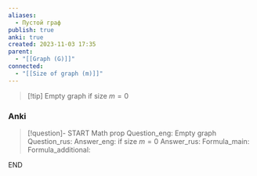 ```yaml
---
aliases:
  - Пустой граф
publish: true
anki: true
created: 2023-11-03 17:35
parent:
  - "[[Graph (G)]]"
connected:
  - "[[Size of graph (m)]]"
---
```

> [!tip] Empty graph
> if size ${} m = 0$


### Anki
> [!question]-
START
Math prop
Question_eng: Empty graph
Question_rus: 
Answer_eng: if size $m = 0$
Answer_rus: 
Formula_main: 
Formula_additional:
<!--ID: 1699132303418-->
END










